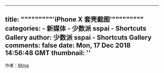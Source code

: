 
---
title: """""""""'iPhone X 套壳截图'"""""""""
categories: 
    - 新媒体
    - 少数派 sspai - Shortcuts Gallery
author: 少数派 sspai - Shortcuts Gallery
comments: false
date: Mon, 17 Dec 2018 14:56:48 GMT
thumbnail: ''
---

<div>   
作者：<a href="https://sspai.com/user/731139/updates">Minja</a><br>  
</div>
            